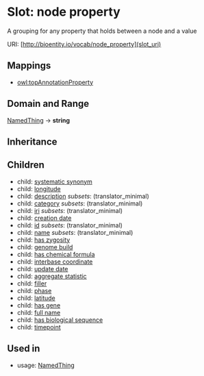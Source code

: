 # Slot: node property


A grouping for any property that holds between a node and a value

URI: [http://bioentity.io/vocab/node_property](slot_uri)
## Mappings

 * [owl:topAnnotationProperty](http://purl.obolibrary.org/obo/owl_topAnnotationProperty)
## Domain and Range

[NamedThing](NamedThing.md) -> **string**
## Inheritance

## Children

 *  child: [systematic synonym](systematic_synonym.md)
 *  child: [longitude](longitude.md)
 *  child: [description](description.md) *subsets*: (translator_minimal)
 *  child: [category](category.md) *subsets*: (translator_minimal)
 *  child: [iri](iri.md) *subsets*: (translator_minimal)
 *  child: [creation date](creation_date.md)
 *  child: [id](id.md) *subsets*: (translator_minimal)
 *  child: [name](name.md) *subsets*: (translator_minimal)
 *  child: [has zygosity](has_zygosity.md)
 *  child: [genome build](genome_build.md)
 *  child: [has chemical formula](has_chemical_formula.md)
 *  child: [interbase coordinate](interbase_coordinate.md)
 *  child: [update date](update_date.md)
 *  child: [aggregate statistic](aggregate_statistic.md)
 *  child: [filler](filler.md)
 *  child: [phase](phase.md)
 *  child: [latitude](latitude.md)
 *  child: [has gene](has_gene.md)
 *  child: [full name](full_name.md)
 *  child: [has biological sequence](has_biological_sequence.md)
 *  child: [timepoint](timepoint.md)
## Used in

 *  usage: [NamedThing](NamedThing.md)
